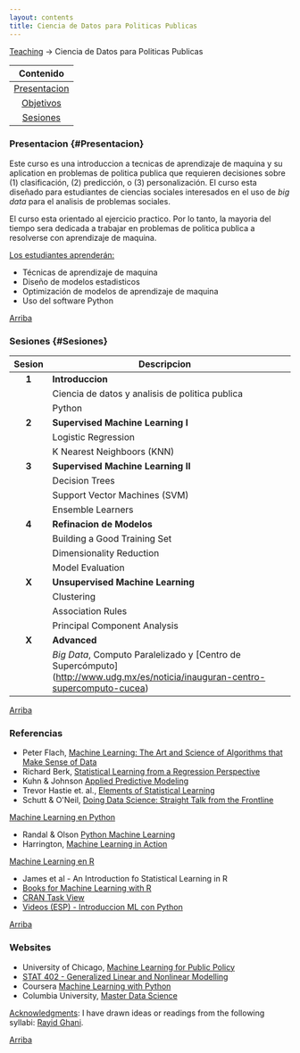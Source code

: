 ```yaml
---
layout: contents
title: Ciencia de Datos para Politicas Publicas
---
```


<a name="Contenido"></a>

[Teaching](../../teaching.md) &rarr; Ciencia de Datos para Politicas Publicas

| Contenido |
| :---: |
| [Presentacion](#Presentacion) |
| [Objetivos](#Objetivo) |
| [Sesiones](#Sesiones) |

### Presentacion {#Presentacion}

Este curso es una introduccion a tecnicas de aprendizaje de maquina y su aplication en problemas de politica publica que requieren decisiones sobre (1) clasificación, (2) predicción, o (3) personalización. El curso esta diseñado para estudiantes de ciencias sociales interesados en el uso de *big data* para el analisis de problemas sociales.

El curso esta orientado al ejercicio practico. Por lo tanto, la mayoria del tiempo sera dedicada a trabajar en problemas de politica publica a resolverse con aprendizaje de maquina.

<u>Los estudiantes aprenderán:</u>
- Técnicas de aprendizaje de maquina
- Diseño de modelos estadisticos
- Optimización de modelos de aprendizaje de maquina
- Uso del software Python

[Arriba](#Contenido)

### Sesiones {#Sesiones}

| Sesion       | Descripcion  |       |
|:-------------:|--------------| :--- |
| **1**   | **Introduccion** |
|         | Ciencia de datos y analisis de politica publica | <a href="#" style="color:black;"><i class="fas fa-chalkboard-teacher" style="font-size:1em"></i></a>  |
|         | Python | <a href="#" style="color:black;"><i class="fas fa-folder-open" style="font-size:1em"></i></a> |
| **2**   | **Supervised Machine Learning I**    | |
|         | Logistic Regression       | <a href="#" style="color:black;"><i class="fas fa-folder-open" style="font-size:1em"></i></a> |
|         | K Nearest Neighboors (KNN)       | <a href="#" style="color:black;"><i class="fas fa-folder-open" style="font-size:1em"></i></a> |
| **3**   | **Supervised Machine Learning II** |
|         | Decision Trees | <a href="#" style="color:black;"><i class="fas fa-folder-open" style="font-size:1em"></i></a> |
|         | Support Vector Machines (SVM)  | <a href="#" style="color:black;"><i class="fas fa-chalkboard-teacher" style="font-size:1em"></i></a> |
|         | Ensemble Learners  | <a href="#" style="color:black;"><i class="fas fa-chalkboard-teacher" style="font-size:1em"></i></a> |
| **4**   | **Refinacion de Modelos**  |
|         | Building a Good Training Set  | <a href="#" style="color:black;"><i class="fas fa-chalkboard-teacher" style="font-size:1em"></i></a> |
|         | Dimensionality Reduction  | <a href="#" style="color:black;"><i class="fas fa-chalkboard-teacher" style="font-size:1em"></i></a> |
|         | Model Evaluation  | <a href="#" style="color:black;"><i class="fas fa-chalkboard-teacher" style="font-size:1em"></i></a> |
| **X**   | **Unsupervised Machine Learning** |
|         | Clustering  |
|         | Association Rules  |
|         | Principal Component Analysis  |
| **X**   | **Advanced**  |
|         | *Big Data*, Computo Paralelizado y [Centro de Supercómputo] (http://www.udg.mx/es/noticia/inauguran-centro-supercomputo-cucea) |

[Arriba](#Contenido)

### Referencias

- Peter Flach, [Machine Learning: The Art and Science of Algorithms that Make Sense of Data](https://www.amazon.com/Machine-Learning-Science-Algorithms-Sense/dp/1107422221)
- Richard Berk, [Statistical Learning from a Regression Perspective](https://www.amazon.com/Statistical-Learning-Regression-Perspective-Statistics/dp/3319440470)
- Kuhn & Johnson [Applied Predictive Modeling](https://www.amazon.com/Applied-Predictive-Modeling-Max-Kuhn/dp/1461468485)
- Trevor Hastie et. al., [Elements of Statistical Learning](https://www.amazon.com/Elements-Statistical-Learning-Prediction-Statistics/dp/0387848576)
- Schutt & O'Neil, [Doing Data Science: Straight Talk from the Frontline](https://www.amazon.com/Doing-Data-Science-Straight-Frontline/dp/1449358659)

<u>Machine Learning en Python</u>
- Randal & Olson [Python Machine Learning](https://www.amazon.com/Python-Machine-Learning-Sebastian-Raschka-ebook/dp/B00YSILNL0)
- Harrington, [Machine Learning in Action](https://www.amazon.com/Machine-Learning-Action-Peter-Harrington/dp/1617290181)

<u>Machine Learning en R</u>
- James et al - An Introduction fo Statistical Learning in R
- [Books for Machine Learning with R](https://machinelearningmastery.com/books-for-machine-learning-with-r/)
- [CRAN Task View](https://cran.r-project.org/web/views/MachineLearning.html)
- [Videos (ESP) - Introduccion ML con Python](https://www.youtube.com/playlist?list=PLJjOveEiVE4Dk48EI7I-67PEleEC5nxc3)

[Arriba](#Contenido)

### Websites
- University of Chicago, [Machine Learning for Public Policy](http://www.rayidghani.com/teaching)
- [STAT 402 - Generalized Linear and Nonlinear Modelling](http://people.stat.sfu.ca/~raltman/stat402/)
- Coursera [Machine Learning with Python](https://www.coursera.org/learn/machine-learning-with-python)
- Columbia University, [Master Data Science](https://datascience.columbia.edu/master-of-science-in-data-science)

<u>Acknowledgments</u>: I have drawn ideas or readings from the following syllabi: [Rayid Ghani](http://www.rayidghani.com/teaching).

[Arriba](#Contenido)

<!--[imagen de segasi para todo el proceso de ciencia de datos](http://segasi.com.mx/cursos/mcb/)-->
